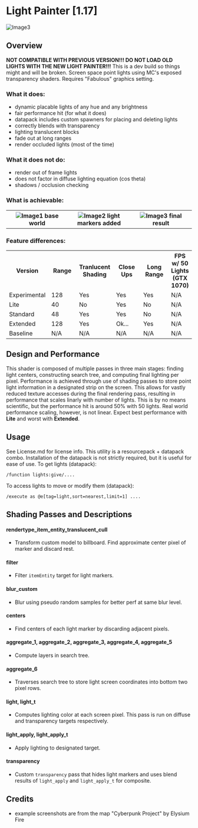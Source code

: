 # Light Painter [1.17]
<img src="/images/2.png" alt="Image3"/>

## Overview
**NOT COMPATIBLE WITH PREVIOUS VERSION!!! DO NOT LOAD OLD LIGHTS WITH THE NEW LIGHT PAINTER!!!**
This is a dev build so things might and will be broken. Screen space point lights using MC's exposed transparency shaders. Requires "Fabulous" graphics setting.

### What it does:
- dynamic placable lights of any hue and any brightness
- fair performance hit (for what it does)
- datapack includes custom spawners for placing and deleting lights
- correctly blends with transparency
- lighting translucent blocks
- fade out at long ranges
- render occluded lights (most of the time)

### What it does not do:
- render out of frame lights
- does not factor in diffuse lighting equation (cos theta)
- shadows / occlusion checking

### What is achievable:
<table>
  <tr>
    <th width="33%">
      <img src="/images/0.png" alt="Image1"/>
      base world
    </th>
    <th width="33%">
      <img src="/images/1.png" alt="Image2"/>
      light markers added
    </th>
    <th width="33%">
      <img src="/images/2.png" alt="Image3"/>
      final result
    </th>
  </tr>
</table>

### Feature differences:
<table>
  <tr>
    <th width="15%">
      Version
    </th>
    <th width="15%">
      Range
    </th>
    <th width="15%">
      Tranlucent Shading
    </th>
    <th width="15%">
      Close Ups
    </th>
    <th width="15%">
      Long Range
    </th>
    <th>
      FPS w/ 50 Lights (GTX 1070)
    </th>
  </tr>
  <tr>
    <td width="16%">
      Experimental
    </td>
    <td width="16%">
      128
    </td>
    <td width="16%">
      Yes
    </td>
    <td width="16%">
      Yes
    </td>
    <td width="16%">
      Yes
    </td>
    <td>
      N/A
    </td>
  </tr>
  <tr>
    <td width="16%">
      Lite
    </td>
    <td width="16%">
      40
    </td>
    <td width="16%">
      No
    </td>
    <td width="16%">
      Yes
    </td>
    <td width="16%">
      No
    </td>
    <td>
      N/A
    </td>
  </tr>
  <tr>
    <td width="16%">
      Standard
    </td>
    <td width="16%">
      48
    </td>
    <td width="16%">
      Yes
    </td>
    <td width="16%">
      Yes
    </td>
    <td width="16%">
      No
    </td>
    <td>
      N/A
    </td>
  </tr>
  <tr>
    <td width="16%">
      Extended
    </td>
    <td width="16%">
      128
    </td>
    <td width="16%">
      Yes
    </td>
    <td width="16%">
      Ok...
    </td>
    <td width="16%">
      Yes
    </td>
    <td>
      N/A
    </td>
  </tr>
  <tr>
    <td width="16%">
      Baseline
    </td>
    <td width="16%">
      N/A
    </td>
    <td width="16%">
      N/A
    </td>
    <td width="16%">
      N/A
    </td>
    <td width="16%">
      N/A
    </td>
    <td>
      N/A
    </td>
  </tr>
</table>

## Design and Performance
This shader is composed of multiple passes in three main stages: finding light centers, constructing search tree, and computing final lighting per pixel. Performance is achieved through use of shading passes to store point light information in a designated strip on the screen. This allows for vastly reduced texture accesses during the final rendering pass, resulting in performance that scales linarly with number of lights. This is by no means scientific, but the performance hit is around 50% with 50 lights. Real world performance scaling, however, is not linear. Expect best performance with **Lite** and worst with **Extended**.

## Usage
See License.md for license info. This utility is a resourcepack + datapack combo. Installation of the datapack is not strictly required, but it is useful for ease of use.
To get lights (datapack):
```
/function lights:give/....
```
To access lights to move or modify them (datapack):
```
/execute as @e[tag=light,sort=nearest,limit=1] ....
```

## Shading Passes and Descriptions
#### rendertype_item_entity_translucent_cull
- Transform custom model to billboard. Find approximate center pixel of marker and discard rest.
#### filter
- Filter `itemEntity` target for light markers.
#### blur_custom
- Blur using pseudo random samples for better perf at same blur level.
#### centers
- Find centers of each light marker by discarding adjacent pixels.
#### aggregate_1, aggregate_2, aggregate_3, aggregate_4, aggregate_5
- Compute layers in search tree.
#### aggregate_6
- Traverses search tree to store light screen coordinates into bottom two pixel rows.
#### light, light_t
- Computes lighting color at each screen pixel. This pass is run on diffuse and transparency targets respectively.
#### light_apply, light_apply_t
- Apply lighting to designated target.
#### transparency
- Custom `transparency` pass that hides light markers and uses blend results of `light_apply` and `light_apply_t` for composite.


## Credits
- example screenshots are from the map "Cyberpunk Project" by Elysium Fire

